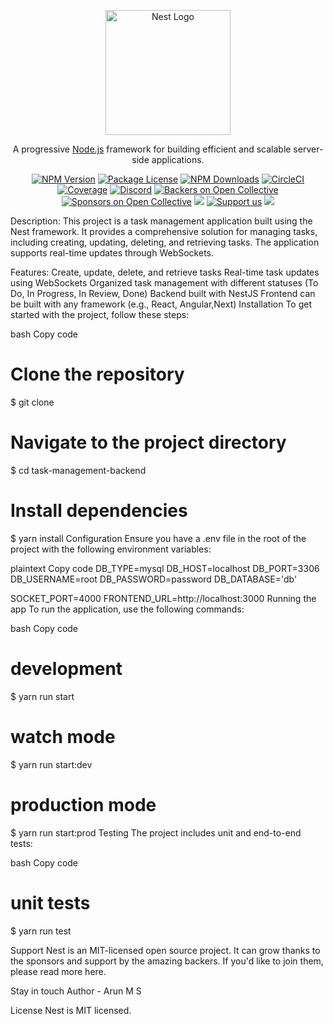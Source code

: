 <p align="center">
  <a href="http://nestjs.com/" target="blank"><img src="https://nestjs.com/img/logo-small.svg" width="200" alt="Nest Logo" /></a>
</p>
<p align="center">A progressive <a href="http://nodejs.org" target="_blank">Node.js</a> framework for building efficient and scalable server-side applications.</p>
<p align="center">
<a href="https://www.npmjs.com/~nestjscore" target="_blank"><img src="https://img.shields.io/npm/v/@nestjs/core.svg" alt="NPM Version" /></a>
<a href="https://www.npmjs.com/~nestjscore" target="_blank"><img src="https://img.shields.io/npm/l/@nestjs/core.svg" alt="Package License" /></a>
<a href="https://www.npmjs.com/~nestjscore" target="_blank"><img src="https://img.shields.io/npm/dm/@nestjs/common.svg" alt="NPM Downloads" /></a>
<a href="https://circleci.com/gh/nestjs/nest" target="_blank"><img src="https://img.shields.io/circleci/build/github/nestjs/nest/master" alt="CircleCI" /></a>
<a href="https://coveralls.io/github/nestjs/nest?branch=master" target="_blank"><img src="https://coveralls.io/repos/github/nestjs/nest/badge.svg?branch=master#9" alt="Coverage" /></a>
<a href="https://discord.gg/G7Qnnhy" target="_blank"><img src="https://img.shields.io/badge/discord-online-brightgreen.svg" alt="Discord"/></a>
<a href="https://opencollective.com/nest#backer" target="_blank"><img src="https://opencollective.com/nest/backers/badge.svg" alt="Backers on Open Collective" /></a>
<a href="https://opencollective.com/nest#sponsor" target="_blank"><img src="https://opencollective.com/nest/sponsors/badge.svg" alt="Sponsors on Open Collective" /></a>
<a href="https://paypal.me/kamilmysliwiec" target="_blank"><img src="https://img.shields.io/badge/Donate-PayPal-ff3f59.svg"/></a>
<a href="https://opencollective.com/nest#sponsor"  target="_blank"><img src="https://img.shields.io/badge/Support%20us-Open%20Collective-41B883.svg" alt="Support us"></a>
<a href="https://twitter.com/nestframework" target="_blank"><img src="https://img.shields.io/twitter/follow/nestframework.svg?style=social&label=Follow"></a>
</p>
Description:   
This project is a task management application built using the Nest framework. It provides a comprehensive solution for managing tasks, including creating, updating, deleting, and retrieving tasks. The application supports real-time updates through WebSockets.

Features: 
Create, update, delete, and retrieve tasks
Real-time task updates using WebSockets
Organized task management with different statuses (To Do, In Progress, In Review, Done)
Backend built with NestJS
Frontend can be built with any framework (e.g., React, Angular,Next)
Installation
To get started with the project, follow these steps:

bash
Copy code
# Clone the repository
$ git clone <repository-url>

# Navigate to the project directory
$ cd task-management-backend

# Install dependencies
$ yarn install
Configuration
Ensure you have a .env file in the root of the project with the following environment variables:

plaintext
Copy code
DB_TYPE=mysql
DB_HOST=localhost
DB_PORT=3306
DB_USERNAME=root
DB_PASSWORD=password
DB_DATABASE='db'

SOCKET_PORT=4000
FRONTEND_URL=http://localhost:3000
Running the app
To run the application, use the following commands:

bash
Copy code
# development
$ yarn run start

# watch mode
$ yarn run start:dev

# production mode
$ yarn run start:prod
Testing
The project includes unit and end-to-end tests:

bash
Copy code
# unit tests
$ yarn run test



Support
Nest is an MIT-licensed open source project. It can grow thanks to the sponsors and support by the amazing backers. If you'd like to join them, please read more here.

Stay in touch
Author - Arun M S

License
Nest is MIT licensed.

